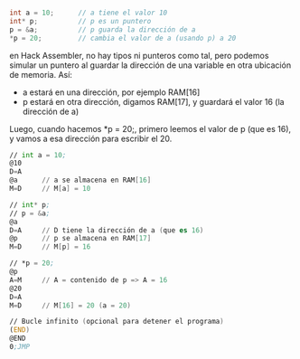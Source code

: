 ```cpp

int a = 10;      // a tiene el valor 10
int* p;          // p es un puntero
p = &a;          // p guarda la dirección de a
*p = 20;         // cambia el valor de a (usando p) a 20

```

en Hack Assembler, no hay tipos ni punteros como tal, pero podemos simular un puntero al guardar la dirección de una variable en otra ubicación de memoria. Así:

* a estará en una dirección, por ejemplo RAM[16]
* p estará en otra dirección, digamos RAM[17], y guardará el valor 16 (la dirección de a)
  
Luego, cuando hacemos *p = 20;, primero leemos el valor de p (que es 16), y vamos a esa dirección para escribir el 20.

```asm
// int a = 10;
@10
D=A
@a      // a se almacena en RAM[16]
M=D     // M[a] = 10

// int* p;
// p = &a;
@a
D=A     // D tiene la dirección de a (que es 16)
@p      // p se almacena en RAM[17]
M=D     // M[p] = 16

// *p = 20;
@p
A=M     // A = contenido de p => A = 16
@20
D=A
M=D     // M[16] = 20 (a = 20)

// Bucle infinito (opcional para detener el programa)
(END)
@END
0;JMP
```
